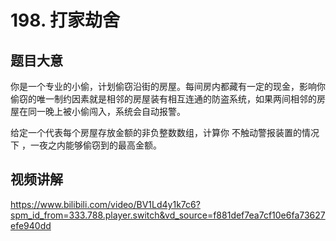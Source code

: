 # 198. 打家劫舍

## 题目大意
你是一个专业的小偷，计划偷窃沿街的房屋。每间房内都藏有一定的现金，影响你偷窃的唯一制约因素就是相邻的房屋装有相互连通的防盗系统，如果两间相邻的房屋在同一晚上被小偷闯入，系统会自动报警。

给定一个代表每个房屋存放金额的非负整数数组，计算你 不触动警报装置的情况下 ，一夜之内能够偷窃到的最高金额。

## 视频讲解
https://www.bilibili.com/video/BV1Ld4y1k7c6?spm_id_from=333.788.player.switch&vd_source=f881def7ea7cf10e6fa73627efe940dd
